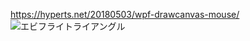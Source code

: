 https://hyperts.net/20180503/wpf-drawcanvas-mouse/
![エビフライトライアングル](http://i.imgur.com/Jjwsc.jpg "サンプル")

